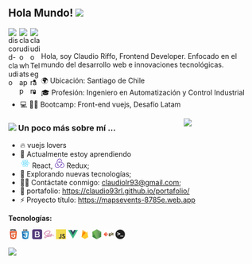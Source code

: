 
<h2> Hola Mundo! <img src="https://media.giphy.com/media/mGcNjsfWAjY5AEZNw6/giphy.gif" width="50"></h2>

<a href="https://discord.com/users/478697060795678740">
  <img align="left" alt="discord-claudio" width="22px" src="https://cdn.jsdelivr.net/npm/simple-icons@v3/icons/discord.svg" />
</a>
<a href="https://wa.me/56954874938">
  <img align="left" alt="claudio whatsapp" width="22px" src="https://cdn.jsdelivr.net/npm/simple-icons@v3/icons/whatsapp.svg" />
</a>
<a href="https://t.me/Claudio93lr">
  <img align="left" alt="claudio Telegram" width="22px" src="https://cdn.jsdelivr.net/npm/simple-icons@v3/icons/telegram.svg" />
</a>



<br />
<br />

Hola, soy Claudio Riffo, Frontend Developer. Enfocado en el mundo del desarrollo web e innovaciones tecnológicas.

- 🌍 Ubicación: Santiago de Chile
- 🎓 Profesión: Ingeniero en Automatización y Control Industrial
- 💻 👨🏻 Bootcamp: Front-end vuejs, Desafío Latam


<img src="https://media.tenor.com/images/df8c44a1d20ab367fdcb21880985fd33/tenor.gif" align="right"  width="30%"/>

### <img src = "https://media.giphy.com/media/VgCDAzcKvsR6OM0uWg/giphy.gif" width = "50"> Un poco más sobre mí ...  

- 🔥 vuejs lovers
- 🌱 Actualmente estoy aprendiendo <code>
 <img height="20" src="https://raw.githubusercontent.com/github/explore/80688e429a7d4ef2fca1e82350fe8e3517d3494d/topics/react/react.png"></code> React, 
<img height="20" src="https://raw.githubusercontent.com/github/explore/80688e429a7d4ef2fca1e82350fe8e3517d3494d/topics/redux/redux.png"></code> Redux; 
- 🤔 Explorando nuevas tecnologías;
- 🤝🏻 Contáctate conmigo: claudiolr93@gmail.com;
- 📝 portafolio: https://claudio93rl.github.io/portafolio/
- ⚡ Proyecto título: https://mapsevents-8785e.web.app 

**Tecnologías:**  

<code><img height="20" src="https://raw.githubusercontent.com/github/explore/80688e429a7d4ef2fca1e82350fe8e3517d3494d/topics/html/html.png"></code>
<code><img height="20" src="https://raw.githubusercontent.com/github/explore/80688e429a7d4ef2fca1e82350fe8e3517d3494d/topics/css/css.png"></code>
<code><img height="20" src="https://raw.githubusercontent.com/github/explore/80688e429a7d4ef2fca1e82350fe8e3517d3494d/topics/bootstrap/bootstrap.png"></code>
<code><img height="20" src="https://raw.githubusercontent.com/github/explore/80688e429a7d4ef2fca1e82350fe8e3517d3494d/topics/sass/sass.png"></code>
<code><img height="20" src="https://raw.githubusercontent.com/github/explore/80688e429a7d4ef2fca1e82350fe8e3517d3494d/topics/javascript/javascript.png"></code>
<code><img height="20" src="https://raw.githubusercontent.com/github/explore/80688e429a7d4ef2fca1e82350fe8e3517d3494d/topics/vue/vue.png"></code>
<code><img height="20" src="https://raw.githubusercontent.com/github/explore/80688e429a7d4ef2fca1e82350fe8e3517d3494d/topics/firebase/firebase.png"></code>
<code><img height="20" src="https://raw.githubusercontent.com/github/explore/80688e429a7d4ef2fca1e82350fe8e3517d3494d/topics/nodejs/nodejs.png"></code>
<code><img height="20" src="https://raw.githubusercontent.com/github/explore/80688e429a7d4ef2fca1e82350fe8e3517d3494d/topics/git/git.png"></code>
<code><img height="20" src="https://raw.githubusercontent.com/github/explore/80688e429a7d4ef2fca1e82350fe8e3517d3494d/topics/terminal/terminal.png"></code>


<img align="left" src="https://github-readme-stats.vercel.app/api?username=claudio93RL&theme=tokyonight&show_icons=true" />

<!--
**claudio93RL/claudio93RL** is a ✨ _special_ ✨ repository because its `README.md` (this file) appears on your GitHub profile.

Here are some ideas to get you started:

- 🔭 I’m currently working on ...
- 🌱 I’m currently learning ...
- 👯 I’m looking to collaborate on ...
- 🤔 I’m looking for help with ...
- 💬 Ask me about ...
- 📫 How to reach me: ...
- 😄 Pronouns: ...
- ⚡ Fun fact: ...
-->
